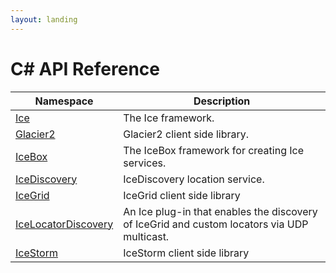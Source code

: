 ```yaml
---
layout: landing
---
```


# C# API Reference

| Namespace             | Description                                                                                 |
|-----------------------|---------------------------------------------------------------------------------------------|
| [Ice]                 | The Ice framework.                                                                          |
| [Glacier2]            | Glacier2 client side library.                                                               |
| [IceBox]              | The IceBox framework for creating Ice services.                                             |
| [IceDiscovery]        | IceDiscovery location service.                                                              |
| [IceGrid]             | IceGrid client side library                                                                 |
| [IceLocatorDiscovery] | An Ice plug-in that enables the discovery of IceGrid and custom locators via UDP multicast. |
| [IceStorm]            | IceStorm client side library                                                                |

[Ice]: api/Ice.yml
[Glacier2]: api/Glacier2.yml
[IceBox]: api/IceBox.yml
[IceDiscovery]: api/IceDiscovery.yml
[IceGrid]: api/IceGrid.yml
[IceLocatorDiscovery]: api/IceLocatorDiscovery.yml
[IceStorm]: api/IceStorm.yml
